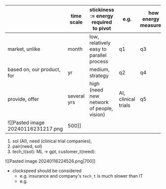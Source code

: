 
|  | time scale | stickiness := energy required to pivot | e.g. | how energy is measured? |
| ---- | ---- | ---- | ---- | ---- |
| market, unlike | month | low, relatively easy to parallel process | q1 | q3 |
| based on, our product, for | yr | medium, strategy | q2 | q4 |
| provide, offer | several yrs | high (need new network of people, vision) | AI, clinical trials | q5 |
![[Pasted image 20240116231217.png|500]]
1. sol (AI),  need (clinical trial companies),
2. pair(need, sol)
3. tech_t(sol): ML -> gpt, customer_t(need):


![[Pasted image 20240116224526.png|700]]

- clockspeed should be considered  
	- e.g. insurance and company's  `tech_t` is much slower than IT
	- e.g.
